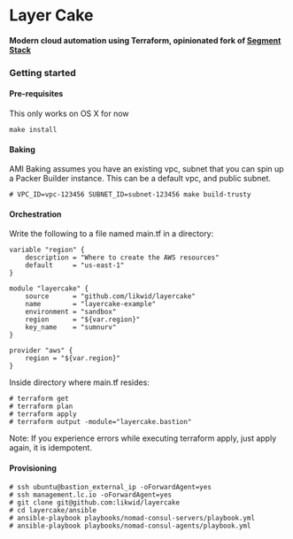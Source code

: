 # Layer Cake

#### Modern cloud automation using Terraform, opinionated fork of [Segment Stack](https://github.com/segmentio/stack)

### Getting started

#### Pre-requisites

This only works on OS X for now

```
make install
```

#### Baking

AMI Baking assumes you have an existing vpc, subnet that you can spin up a Packer Builder instance. This can be a default vpc, and public subnet.

```
# VPC_ID=vpc-123456 SUBNET_ID=subnet-123456 make build-trusty
```

#### Orchestration

Write the following to a file named main.tf in a directory:

```
variable "region" {
    description = "Where to create the AWS resources"
    default     = "us-east-1"
}

module "layercake" {
    source      = "github.com/likwid/layercake"
    name        = "layercake-example"
    environment = "sandbox"
    region      = "${var.region}"
    key_name    = "sumnurv"
}

provider "aws" {
    region = "${var.region}"
}
```

Inside directory where main.tf resides:

```
# terraform get
# terraform plan
# terraform apply
# terraform output -module="layercake.bastion"
```

Note: If you experience errors while executing terraform apply, just apply again, it is idempotent.

#### Provisioning

```
# ssh ubuntu@bastion_external_ip -oForwardAgent=yes
# ssh management.lc.io -oForwardAgent=yes
# git clone git@github.com:likwid/layercake
# cd layercake/ansible
# ansible-playbook playbooks/nomad-consul-servers/playbook.yml
# ansible-playbook playbooks/nomad-consul-agents/playbook.yml
```
